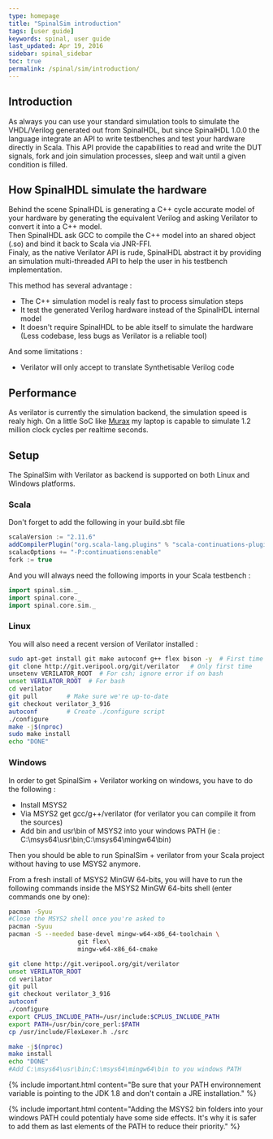 ```yaml
---
type: homepage
title: "SpinalSim introduction"
tags: [user guide]
keywords: spinal, user guide
last_updated: Apr 19, 2016
sidebar: spinal_sidebar
toc: true
permalink: /spinal/sim/introduction/
---
```


## Introduction

As always you can use your standard simulation tools to simulate the VHDL/Verilog generated out from SpinalHDL, but since SpinalHDL 1.0.0 the language integrate an API to write testbenches and test your hardware directly in Scala. This API provide the capabilities to read and write the DUT signals, fork and join simulation processes, sleep and wait until a given condition is filled.

## How SpinalHDL simulate the hardware

Behind the scene SpinalHDL is generating a C++ cycle accurate model of your hardware by generating the equivalent Verilog and asking Verilator to convert it into a C++ model. <br>
Then SpinalHDL ask GCC to compile the C++ model into an shared object (.so) and bind it back to Scala via JNR-FFI. <br>
Finaly, as the native Verilator API is rude, SpinalHDL abstract it by providing an simulation multi-threaded API to help the user in his testbench implementation.

This method has several advantage :

- The C++ simulation model is realy fast to process simulation steps
- It test the generated Verilog hardware instead of the SpinalHDL internal model
- It doesn't require SpinalHDL to be able itself to simulate the hardware (Less codebase, less bugs as Verilator is a reliable tool)

And some limitations :

- Verilator will only accept to translate Synthetisable Verilog code

## Performance

As verilator is currently the simulation backend, the simulation speed is realy high. On a little SoC like [Murax](https://github.com/SpinalHDL/VexRiscv#murax-soc) my laptop is capable to simulate 1.2 million clock cycles per realtime seconds.

## Setup

The SpinalSim with Verilator as backend is supported on both Linux and Windows platforms.

### Scala

Don't forget to add the following in your build.sbt file

```scala
scalaVersion := "2.11.6"
addCompilerPlugin("org.scala-lang.plugins" % "scala-continuations-plugin_2.11.6" % "1.0.2")
scalacOptions += "-P:continuations:enable"
fork := true
```

And you will always need the following imports in your Scala testbench :

```scala
import spinal.sim._
import spinal.core._
import spinal.core.sim._
```

### Linux

You will also need a recent version of Verilator installed :

```sh
sudo apt-get install git make autoconf g++ flex bison -y  # First time prerequisites
git clone http://git.veripool.org/git/verilator   # Only first time
unsetenv VERILATOR_ROOT  # For csh; ignore error if on bash
unset VERILATOR_ROOT  # For bash
cd verilator
git pull        # Make sure we're up-to-date
git checkout verilator_3_916
autoconf        # Create ./configure script
./configure
make -j$(nproc)
sudo make install
echo "DONE"
```

### Windows

In order to get SpinalSim + Verilator working on windows, you have to do the following :

- Install MSYS2
- Via MSYS2 get gcc/g++/verilator (for verilator you can compile it from the sources)
- Add bin and usr\\bin of MSYS2 into your windows PATH (ie : C:\\msys64\\usr\\bin;C:\\msys64\\mingw64\\bin)

Then you should be able to run SpinalSim + verilator from your Scala project without having to use MSYS2 anymore.

From a fresh install of MSYS2 MinGW 64-bits, you will have to run the following commands inside the MSYS2 MinGW 64-bits shell (enter commands one by one):

```sh
pacman -Syuu
#Close the MSYS2 shell once you're asked to
pacman -Syuu
pacman -S --needed base-devel mingw-w64-x86_64-toolchain \
                   git flex\
                   mingw-w64-x86_64-cmake

git clone http://git.veripool.org/git/verilator  
unset VERILATOR_ROOT
cd verilator
git pull        
git checkout verilator_3_916
autoconf      
./configure
export CPLUS_INCLUDE_PATH=/usr/include:$CPLUS_INCLUDE_PATH
export PATH=/usr/bin/core_perl:$PATH
cp /usr/include/FlexLexer.h ./src

make -j$(nproc)
make install
echo "DONE"
#Add C:\msys64\usr\bin;C:\msys64\mingw64\bin to you windows PATH
```


{% include important.html content="Be sure that your PATH environnement variable is pointing to the JDK 1.8 and don't contain a JRE installation." %}

{% include important.html content="Adding the MSYS2 bin folders into your windows PATH could potentialy have some side effects. It's why it is safer to add them as last elements of the PATH to reduce their priority." %}
